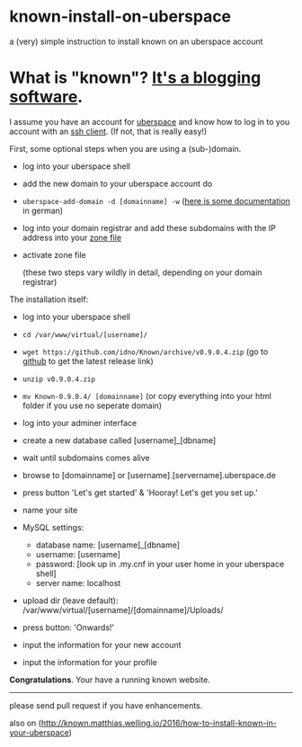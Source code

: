 # known-install-on-uberspace
a (very) simple instruction to install known on an uberspace account

# What is "known"? [It's a blogging software](https://withknown.com/).

I assume you have an account for [uberspace](https://uberspace.de/) and know how to log in to you account with an [ssh client](https://duckduckgo.com/?q=ssh+client). (If not, that is really easy!)

First, some optional steps when you are using a (sub-)domain.

- log into your uberspace shell
- add the new domain to your uberspace account do
- `uberspace-add-domain -d [domainname] -w`
  ([here is some documentation](https://wiki.uberspace.de/domain:verwalten) in german)
- log into your domain registrar and add these subdomains with the IP address into your [zone file](https://en.wikipedia.org/wiki/Zone_file)
- activate zone file 

   (these two steps vary wildly in detail, depending on your domain registrar)
 
The installation itself:

- log into your uberspace shell
- `cd /var/www/virtual/[username]/`
- `wget https://github.com/idno/Known/archive/v0.9.0.4.zip`
(go to [github](https://github.com/idno/Known/releases) to get the latest release link)
- `unzip v0.9.0.4.zip`
- `mv Known-0.9.0.4/ [domainname]`
(or copy everything into your html folder if you use no seperate domain)

- log into your adminer interface
- create a new database called [username]_[dbname]

- wait until subdomains comes alive
- browse to [domainname] or [username].[servername].uberspace.de
- press button 'Let's get started' & 'Hooray! Let's get you set up.'
- name your site
- MySQL settings:
  * database name: [username]_[dbname]
  * username: [username]
  * password: [look up in .my.cnf in your user home in your uberspace shell]
  * server name: localhost
- upload dir (leave default): /var/www/virtual/[username]/[domainname]/Uploads/
- press button: 'Onwards!'
- input the information for your new account
- input the information for your profile 

__Congratulations__. Your have a running known website.

---
please send pull request if you have enhancements.

also on (http://known.matthias.welling.io/2016/how-to-install-known-in-your-uberspace)
